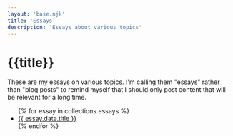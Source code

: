 ```yaml
---
layout: 'base.njk'
title: 'Essays'
description: 'Essays about various topics'
---
```


# {{title}}

These are my essays on various topics. I'm calling them "essays"
rather than "blog posts" to remind myself that I should only
post content that will be relevant for a long time.

<ul>
{% for essay in collections.essays %}
  <li><a href="{{ essay.url }}">{{ essay.data.title }}</a></li>
{% endfor %}
<ul>
